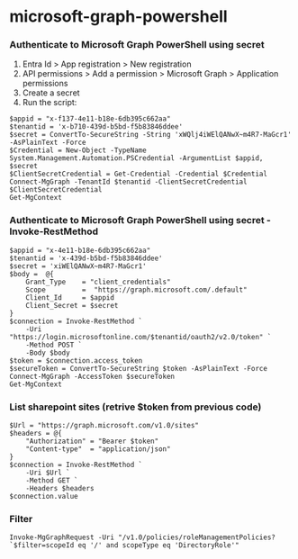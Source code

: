 # microsoft-graph-powershell

### Authenticate to Microsoft Graph PowerShell using secret
1. Entra Id > App registration > New registration
2. API permissions > Add a permission > Microsoft Graph > Application permissions
3. Create a secret
4. Run the script:
```pwsh
$appid = "x-f137-4e11-b18e-6db395c662aa"
$tenantid = 'x-b710-439d-b5bd-f5b83846ddee'
$secret = ConvertTo-SecureString -String 'xWQlj4iWElQANwX~m4R7-MaGcr1' -AsPlainText -Force
$Credential = New-Object -TypeName System.Management.Automation.PSCredential -ArgumentList $appid, $secret
$ClientSecretCredential = Get-Credential -Credential $Credential
Connect-MgGraph -TenantId $tenantid -ClientSecretCredential $ClientSecretCredential
Get-MgContext
``` 
### Authenticate to Microsoft Graph PowerShell using secret - Invoke-RestMethod
```pwsh
$appid = "x-4e11-b18e-6db395c662aa"
$tenantid = 'x-439d-b5bd-f5b83846ddee'
$secret = 'xiWElQANwX~m4R7-MaGcr1'
$body =  @{
    Grant_Type    = "client_credentials"
    Scope         =  "https://graph.microsoft.com/.default"
    Client_Id     = $appid
    Client_Secret = $secret
}
$connection = Invoke-RestMethod `
    -Uri "https://login.microsoftonline.com/$tenantid/oauth2/v2.0/token" `
    -Method POST `
    -Body $body
$token = $connection.access_token
$secureToken = ConvertTo-SecureString $token -AsPlainText -Force
Connect-MgGraph -AccessToken $secureToken
Get-MgContext
```
### List sharepoint sites (retrive $token from previous code)
```pwsh
$Url = "https://graph.microsoft.com/v1.0/sites"
$headers = @{
    "Authorization" = "Bearer $token"
    "Content-type"  = "application/json"
}
$connection = Invoke-RestMethod `
    -Uri $Url `
    -Method GET `
    -Headers $headers
$connection.value
```
### Filter
```pwsh
Invoke-MgGraphRequest -Uri "/v1.0/policies/roleManagementPolicies?`$filter=scopeId eq '/' and scopeType eq 'DirectoryRole'"
```
